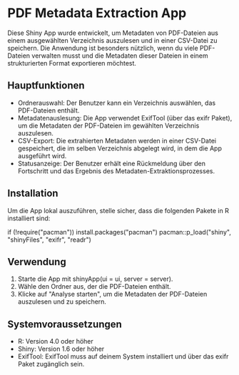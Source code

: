 # PDF Metadata Extraction App

Diese Shiny App wurde entwickelt, um Metadaten von PDF-Dateien aus einem ausgewählten Verzeichnis auszulesen und in einer CSV-Datei zu speichern. Die Anwendung ist besonders nützlich, wenn du viele PDF-Dateien verwalten musst und die Metadaten dieser Dateien in einem strukturierten Format exportieren möchtest.

## Hauptfunktionen

-   Ordnerauswahl: Der Benutzer kann ein Verzeichnis auswählen, das PDF-Dateien enthält.
-   Metadatenauslesung: Die App verwendet ExifTool (über das exifr Paket), um die Metadaten der PDF-Dateien im gewählten Verzeichnis auszulesen.
-   CSV-Export: Die extrahierten Metadaten werden in einer CSV-Datei gespeichert, die im selben Verzeichnis abgelegt wird, in dem die App ausgeführt wird.
-   Statusanzeige: Der Benutzer erhält eine Rückmeldung über den Fortschritt und das Ergebnis des Metadaten-Extraktionsprozesses.

## Installation

Um die App lokal auszuführen, stelle sicher, dass die folgenden Pakete in R installiert sind:

if (!require("pacman")) install.packages("pacman") pacman::p_load("shiny", "shinyFiles", "exifr", "readr")

## Verwendung

1.  Starte die App mit shinyApp(ui = ui, server = server).
2.  Wähle den Ordner aus, der die PDF-Dateien enthält.
3.  Klicke auf "Analyse starten", um die Metadaten der PDF-Dateien auszulesen und zu speichern.

## Systemvoraussetzungen

-   R: Version 4.0 oder höher
-   Shiny: Version 1.6 oder höher
-   ExifTool: ExifTool muss auf deinem System installiert und über das exifr Paket zugänglich sein.
